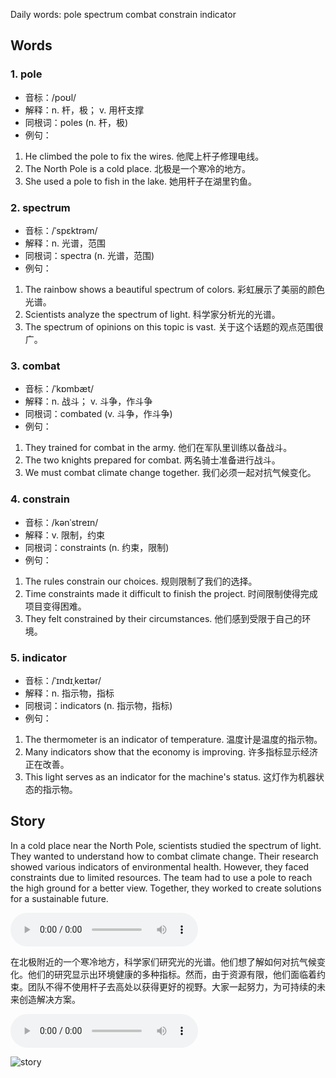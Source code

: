 Daily words: pole spectrum combat constrain indicator

## Words
### 1. pole
- 音标：/poʊl/ <span style="cursor: pointer;" onclick="document.getElementById('audio-player-1').play()"><i class="fas fa-volume-up"></i></span>
<audio id="audio-player-1" src="https://files.dwong.top/words/pole.mp3" style="display:none;"></audio>
- 解释：n. 杆，极； v. 用杆支撑
- 同根词：poles (n. 杆，极)
- 例句：
1. He climbed the pole to fix the wires.  他爬上杆子修理电线。 
2. The North Pole is a cold place.  北极是一个寒冷的地方。 
3. She used a pole to fish in the lake.  她用杆子在湖里钓鱼。

### 2. spectrum
- 音标：/ˈspɛktrəm/ <span style="cursor: pointer;" onclick="document.getElementById('audio-player-2').play()"><i class="fas fa-volume-up"></i></span>
<audio id="audio-player-2" src="https://files.dwong.top/words/spectrum.mp3" style="display:none;"></audio>
- 解释：n. 光谱，范围
- 同根词：spectra (n. 光谱，范围)
- 例句：
1. The rainbow shows a beautiful spectrum of colors.  彩虹展示了美丽的颜色光谱。 
2. Scientists analyze the spectrum of light.  科学家分析光的光谱。 
3. The spectrum of opinions on this topic is vast.  关于这个话题的观点范围很广。

### 3. combat
- 音标：/ˈkɒmbæt/ <span style="cursor: pointer;" onclick="document.getElementById('audio-player-3').play()"><i class="fas fa-volume-up"></i></span>
<audio id="audio-player-3" src="https://files.dwong.top/words/combat.mp3" style="display:none;"></audio>
- 解释：n. 战斗； v. 斗争，作斗争
- 同根词：combated (v. 斗争，作斗争)
- 例句：
1. They trained for combat in the army.  他们在军队里训练以备战斗。 
2. The two knights prepared for combat.  两名骑士准备进行战斗。 
3. We must combat climate change together.  我们必须一起对抗气候变化。

### 4. constrain
- 音标：/kənˈstreɪn/ <span style="cursor: pointer;" onclick="document.getElementById('audio-player-4').play()"><i class="fas fa-volume-up"></i></span>
<audio id="audio-player-4" src="https://files.dwong.top/words/constrain.mp3" style="display:none;"></audio>
- 解释：v. 限制，约束
- 同根词：constraints (n. 约束，限制)
- 例句：
1. The rules constrain our choices.  规则限制了我们的选择。 
2. Time constraints made it difficult to finish the project.  时间限制使得完成项目变得困难。 
3. They felt constrained by their circumstances.  他们感到受限于自己的环境。

### 5. indicator
- 音标：/ˈɪndɪˌkeɪtər/ <span style="cursor: pointer;" onclick="document.getElementById('audio-player-5').play()"><i class="fas fa-volume-up"></i></span>
<audio id="audio-player-5" src="https://files.dwong.top/words/indicator.mp3" style="display:none;"></audio>
- 解释：n. 指示物，指标
- 同根词：indicators (n. 指示物，指标)
- 例句：
1. The thermometer is an indicator of temperature.  温度计是温度的指示物。 
2. Many indicators show that the economy is improving.  许多指标显示经济正在改善。 
3. This light serves as an indicator for the machine's status.  这灯作为机器状态的指示物。

## Story
In a cold place near the North Pole, scientists studied the spectrum of light. They wanted to understand how to combat climate change. Their research showed various indicators of environmental health. However, they faced constraints due to limited resources. The team had to use a pole to reach the high ground for a better view. Together, they worked to create solutions for a sustainable future.

<audio controls>
  <source src="https://files.dwong.top/story/2024-10-09-english.mp3" type="audio/mpeg">
  你的浏览器不支持音频元素。
</audio>
  

在北极附近的一个寒冷地方，科学家们研究光的光谱。他们想了解如何对抗气候变化。他们的研究显示出环境健康的多种指标。然而，由于资源有限，他们面临着约束。团队不得不使用杆子去高处以获得更好的视野。大家一起努力，为可持续的未来创造解决方案。

<audio controls>
  <source src="https://files.dwong.top/story/2024-10-09-chinese.mp3" type="audio/mpeg">
  你的浏览器不支持音频元素。
</audio>
  

![story](https://files.dwong.top/images/2024-10-09.png)

